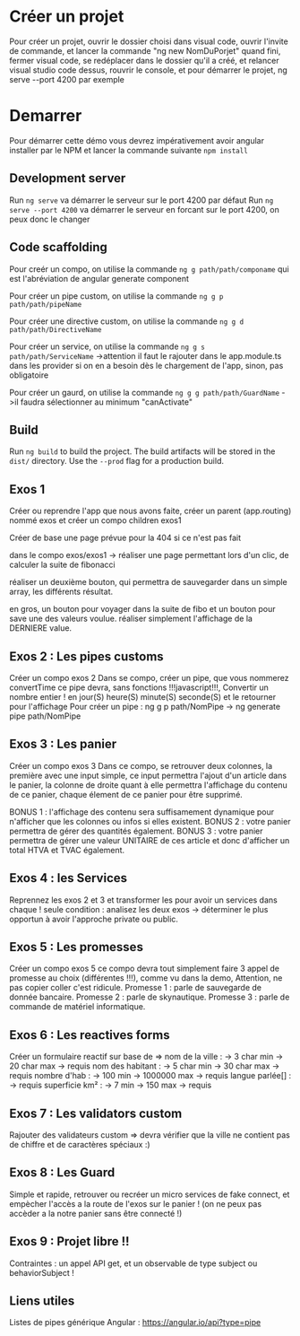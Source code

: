 # Créer un projet
Pour créer un projet, ouvrir le dossier choisi dans visual code, ouvrir l'invite de commande, et lancer la commande "ng new NomDuPorjet"
quand fini, fermer visual code, se redéplacer dans le dossier qu'il a créé, et relancer visual studio code dessus, rouvrir le console, et pour démarrer le projet, ng serve --port 4200 par exemple
# Demarrer

Pour démarrer cette démo vous devrez impérativement avoir angular installer par le NPM
et lancer la commande suivante `npm install`

## Development server

Run `ng serve` va démarrer le serveur sur le port 4200 par défaut
Run `ng serve --port 4200` va démarrer le serveur en forcant sur le port 4200, on peux donc le changer
## Code scaffolding

Pour creér un compo, on utilise la commande `ng g path/path/componame`
qui est l'abréviation de angular generate component

Pour créer un pipe custom, on utilise la commande `ng g p path/path/pipeName`

Pour créer une directive custom, on utilise la commande `ng g d path/path/DirectiveName`

Pour créer un service, on utilise la commande `ng g s path/path/ServiceName`
->attention il faut le rajouter dans le app.module.ts dans les provider si on en a besoin dès le chargement de l'app, sinon, pas obligatoire

Pour créer un gaurd, on utilise la commande `ng g g path/path/GuardName`
->il faudra sélectionner au minimum "canActivate"



## Build

Run `ng build` to build the project. The build artifacts will be stored in the `dist/` directory. Use the `--prod` flag for a production build.


## Exos 1
Créer ou reprendre l'app que nous avons faite,
créer un parent (app.routing) nommé exos
et créer un compo children exos1

Créer de base une page prévue pour la 404 si ce n'est pas fait

dans le compo exos/exos1
-> réaliser une page permettant lors d'un clic,
de calculer la suite de fibonacci

réaliser un deuxième bouton, qui permettra de sauvegarder
dans un simple array, les différents résultat.

en gros, un bouton pour voyager dans la suite de fibo
et un bouton pour save une des valeurs voulue.
réaliser simplement l'affichage de la DERNIERE value.


## Exos 2 : Les pipes customs
Créer un compo exos 2
Dans se compo, créer un pipe, que vous nommerez convertTime
ce pipe devra, sans fonctions !!!javascript!!!,
Convertir un nombre entier ! en jour(S) heure(S) minute(S) seconde(S)
et le retourner pour l'affichage
Pour créer un pipe : ng g p path/NomPipe -> ng generate pipe path/NomPipe


## Exos 3 : Les panier
Créer un compo exos 3
Dans ce compo, se retrouver deux colonnes, la première avec une input simple,
ce input permettra l'ajout d'un article dans le panier, 
la colonne de droite quant à elle permettra l'affichage du contenu de ce panier,
chaque élement de ce panier pour être supprimé.

BONUS 1 : l'affichage des contenu sera suffisamement dynamique pour n'afficher 
que les colonnes ou infos si elles existent.
BONUS 2 : votre panier permettra de gérer des quantités également.
BONUS 3 : votre panier permettra de gérer une valeur UNITAIRE de ces article et donc d'afficher un total HTVA et TVAC également.

## Exos 4 : les Services
Reprennez les exos 2 et 3 et transformer les pour avoir un services dans chaque ! 
seule condition : analisez les deux exos -> déterminer le plus opportun à avoir l'approche private ou public.

## Exos 5 : Les promesses
Créer un compo exos 5
ce compo devra tout simplement faire 3 appel de promesse au choix (différentes !!!), comme vu dans la demo,
Attention, ne pas copier coller c'est ridicule.
Promesse 1 : parle de sauvegarde de donnée bancaire.
Promesse 2 : parle de skynautique.
Promesse 3 : parle de commande de matériel informatique.

## Exos 6 : Les reactives forms
Créer un formulaire reactif sur base de => 
    nom de la ville  : -> 3 char min -> 20 char max -> requis
    nom des habitant : -> 5 char min -> 30 char max -> requis
    nombre d'hab     : -> 100 min -> 1000000 max -> requis
    langue parlée[]  : -> requis
    superficie km²   : -> 7 min -> 150 max -> requis
## Exos 7 : Les validators custom
Rajouter des validateurs custom => devra vérifier que la ville ne contient pas de chiffre et de caractères spéciaux :)

## Exos 8 : Les Guard
Simple et rapide, retrouver ou recréer un micro services de fake connect, et empècher l'accès a la route de l'exos sur le panier !
(on ne peux pas accèder a la notre panier sans être connecté !)

## Exos 9 : Projet libre !!
Contraintes : un appel API get, et un observable de type subject ou behaviorSubject !









## Liens utiles
Listes de pipes générique Angular : https://angular.io/api?type=pipe